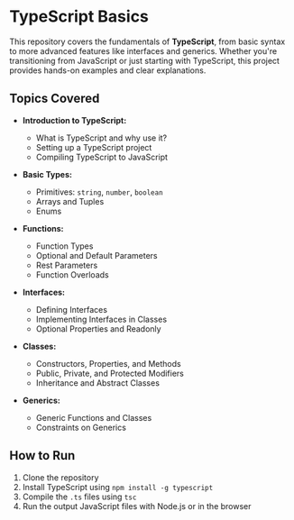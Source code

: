 # TypeScript Basics

This repository covers the fundamentals of **TypeScript**, from basic syntax to more advanced features like interfaces and generics. Whether you're transitioning from JavaScript or just starting with TypeScript, this project provides hands-on examples and clear explanations.

## Topics Covered

- **Introduction to TypeScript:**
  - What is TypeScript and why use it?
  - Setting up a TypeScript project
  - Compiling TypeScript to JavaScript

- **Basic Types:**
  - Primitives: `string`, `number`, `boolean`
  - Arrays and Tuples
  - Enums

- **Functions:**
  - Function Types
  - Optional and Default Parameters
  - Rest Parameters
  - Function Overloads

- **Interfaces:**
  - Defining Interfaces
  - Implementing Interfaces in Classes
  - Optional Properties and Readonly

- **Classes:**
  - Constructors, Properties, and Methods
  - Public, Private, and Protected Modifiers
  - Inheritance and Abstract Classes

- **Generics:**
  - Generic Functions and Classes
  - Constraints on Generics


## How to Run

1. Clone the repository
2. Install TypeScript using `npm install -g typescript`
3. Compile the `.ts` files using `tsc`
4. Run the output JavaScript files with Node.js or in the browser
